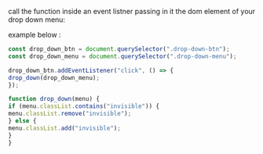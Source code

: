 call the function inside an event listner passing in it the dom element of your drop down menu:

example below :
```js
const drop_down_btn = document.querySelector(".drop-down-btn");
const drop_down_menu = document.querySelector(".drop-down-menu");

drop_down_btn.addEventListener("click", () => {
drop_down(drop_down_menu);
});

function drop_down(menu) {
if (menu.classList.contains("invisible")) {
menu.classList.remove("invisible");
} else {
menu.classList.add("invisible");
}
}
```
